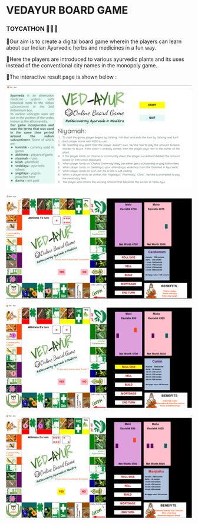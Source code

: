 # VEDAYUR BOARD GAME 
### TOYCATHON 👩‍💻🎲
🎲Our aim is to create a digital board game wherein the players can learn about our Indian Ayurvedic herbs and medicines in a fun way.

🎲Here the players are introduced to various ayurvedic plants and its uses instead of the conventional city names in the monopoly game.

🎲The interactive result page is shown below :

![This is an image](https://github.com/Mahima-Anand/TOYCATHON---VEDAYUR-BOARD-GAME/blob/main/OUTPUT/TOY.png)

![This is an image](https://github.com/Mahima-Anand/TOYCATHON---VEDAYUR-BOARD-GAME/blob/main/OUTPUT/TOY1.png)

![This is an image](https://github.com/Mahima-Anand/TOYCATHON---VEDAYUR-BOARD-GAME/blob/main/OUTPUT/TOY2.png)

![This is an image](https://github.com/Mahima-Anand/TOYCATHON---VEDAYUR-BOARD-GAME/blob/main/OUTPUT/TOY3.png)

